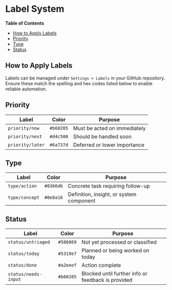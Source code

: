 # Label System

<!-- TOC -->
**Table of Contents**
- [How to Apply Labels](#how-to-apply-labels)
- [Priority](#priority)
- [Type](#type)
- [Status](#status)

## How to Apply Labels
Labels can be managed under `Settings > Labels` in your GitHub repository.  
Ensure these match the spelling and hex codes listed below to enable reliable automation.

## Priority

| Label             | Color     | Purpose                                  |
|------------------|-----------|------------------------------------------|
| `priority/now`    | `#b60205` | Must be acted on immediately             |
| `priority/next`   | `#d4c500` | Should be handled soon                   |
| `priority/later`  | `#6a737d` | Deferred or lower importance             |

## Type

| Label             | Color     | Purpose                                  |
|------------------|-----------|------------------------------------------|
| `type/action`     | `#0366d6` | Concrete task requiring follow-up        |
| `type/concept`    | `#0e8a16` | Definition, insight, or system component |

## Status

| Label                 | Color     | Purpose                                              |
|----------------------|-----------|------------------------------------------------------|
| `status/untriaged`   | `#586069` | Not yet processed or classified                     |
| `status/today`       | `#5319e7` | Planned or being worked on today                    |
| `status/done`        | `#a2eeef` | Action complete                                      |
| `status/needs-input` | `#b60205` | Blocked until further info or feedback is provided  |

